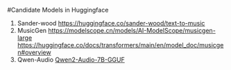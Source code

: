 #Candidate Models in Huggingface

1. Sander-wood
https://huggingface.co/sander-wood/text-to-music
2. MusicGen
https://modelscope.cn/models/AI-ModelScope/musicgen-large <br>
https://huggingface.co/docs/transformers/main/en/model_doc/musicgen#overview
3. Qwen-Audio
[Qwen2-Audio-7B-GGUF](https://huggingface.co/NexaAIDev/Qwen2-Audio-7B-GGUF)
